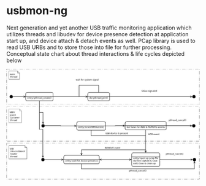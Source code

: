 # usbmon-ng
Next generation and yet another USB traffic monitoring application which utilizes threads and libudev for device presence detection at application start up, and device attach & detach events as well. PCap library is used to read USB URBs and to store those into file for further processing. Conceptual state chart about thread interactions & life cycles depicted below

![threads](doc/usbmon-ng-threads.jpeg)

